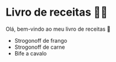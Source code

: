 # Livro de receitas :man_cook:

Olá, bem-vindo ao meu livro de receitas :wave:

- Strogonoff de frango
- Strogonoff de carne
- Bife a cavalo

